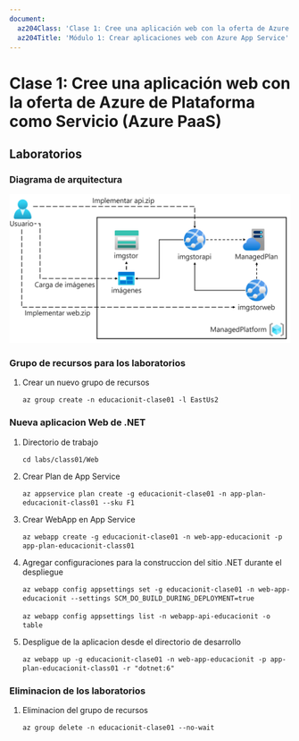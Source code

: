 ```yaml
---
document:
  az204Class: 'Clase 1: Cree una aplicación web con la oferta de Azure de Plataforma como Servicio (Azure PaaS)'
  az204Title: 'Módulo 1: Crear aplicaciones web con Azure App Service'
---
```


# Clase 1: Cree una aplicación web con la oferta de Azure de Plataforma como Servicio (Azure PaaS)

## Laboratorios

### Diagrama de arquitectura

![Diagrama de arquitectura que muestra un usuario que compila una aplicación web en la oferta de Azure con Plataforma como Servicio](../img/Lab01-Diagram.png)

### Grupo de recursos para los laboratorios

1. Crear un nuevo grupo de recursos
    ```pwsh
    az group create -n educacionit-clase01 -l EastUs2
    ```

### Nueva aplicacion Web de .NET

1. Directorio de trabajo
    ```pwsh
    cd labs/class01/Web
    ```
1. Crear Plan de App Service
    ```pwsh
    az appservice plan create -g educacionit-clase01 -n app-plan-educacionit-class01 --sku F1
    ```
1. Crear WebApp en App Service
    ```pwsh
    az webapp create -g educacionit-clase01 -n web-app-educacionit -p app-plan-educacionit-class01
    ```
1. Agregar configuraciones para la construccion del sitio .NET durante el despliegue
    ```pwsh
    az webapp config appsettings set -g educacionit-clase01 -n web-app-educacionit --settings SCM_DO_BUILD_DURING_DEPLOYMENT=true

    az webapp config appsettings list -n webapp-api-educacionit -o table
    ```
1. Despligue de la aplicacion desde el directorio de desarrollo
    ```pwsh
    az webapp up -g educacionit-clase01 -n web-app-educacionit -p app-plan-educacionit-class01 -r "dotnet:6"
    ```

### Eliminacion de los laboratorios

1. Eliminacion del grupo de recursos
    ```pwsh
    az group delete -n educacionit-clase01 --no-wait
    ```